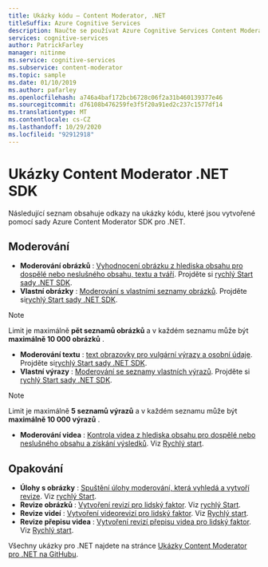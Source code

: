 ```yaml
---
title: Ukázky kódu – Content Moderator, .NET
titleSuffix: Azure Cognitive Services
description: Naučte se používat Azure Cognitive Services Content Moderator v aplikacích .NET prostřednictvím sady SDK.
services: cognitive-services
author: PatrickFarley
manager: nitinme
ms.service: cognitive-services
ms.subservice: content-moderator
ms.topic: sample
ms.date: 01/10/2019
ms.author: pafarley
ms.openlocfilehash: a746a4baf172bcb6728c06f2a31b460139377e46
ms.sourcegitcommit: d76108b476259fe3f5f20a91ed2c237c1577df14
ms.translationtype: MT
ms.contentlocale: cs-CZ
ms.lasthandoff: 10/29/2020
ms.locfileid: "92912918"
---
```

# <a name="content-moderator-net-sdk-samples"></a>Ukázky Content Moderator .NET SDK

Následující seznam obsahuje odkazy na ukázky kódu, které jsou vytvořené pomocí sady Azure Content Moderator SDK pro .NET.

## <a name="moderation"></a>Moderování

- **Moderování obrázků** : [Vyhodnocení obrázku z hlediska obsahu pro dospělé nebo neslušného obsahu, textu a tváří](https://github.com/Azure-Samples/cognitive-services-dotnet-sdk-samples/blob/master/ContentModerator/ImageModeration/Program.cs). Projděte si [rychlý Start sady .NET SDK](./client-libraries.md?pivots=programming-language-csharp%253fpivots%253dprogramming-language-csharp).
- **Vlastní obrázky** : [Moderování s vlastními seznamy obrázků](https://github.com/Azure-Samples/cognitive-services-dotnet-sdk-samples/blob/master/ContentModerator/ImageListManagement/Program.cs). Projděte si[rychlý Start sady .NET SDK](./client-libraries.md?pivots=programming-language-csharp%253fpivots%253dprogramming-language-csharp).

> [!NOTE]
> Limit je maximálně **pět seznamů obrázků** a v každém seznamu může být **maximálně 10 000 obrázků** .
>

- **Moderování textu** : [text obrazovky pro vulgární výrazy a osobní údaje](https://github.com/Azure-Samples/cognitive-services-dotnet-sdk-samples/blob/master/ContentModerator/TextModeration/Program.cs). Projděte si[rychlý Start sady .NET SDK](./client-libraries.md?pivots=programming-language-csharp%253fpivots%253dprogramming-language-csharp).
- **Vlastní výrazy** : [Moderování se seznamy vlastních výrazů](https://github.com/Azure-Samples/cognitive-services-dotnet-sdk-samples/blob/master/ContentModerator/TermListManagement/Program.cs). Projděte si [rychlý Start sady .NET SDK](./client-libraries.md?pivots=programming-language-csharp%253fpivots%253dprogramming-language-csharp).

> [!NOTE]
> Limit je maximálně **5 seznamů výrazů** a v každém seznamu může být **maximálně 10 000 výrazů** .
>

- **Moderování videa** : [Kontrola videa z hlediska obsahu pro dospělé nebo neslušného obsahu a získání výsledků](https://github.com/Azure-Samples/cognitive-services-dotnet-sdk-samples/blob/master/ContentModerator/VideoModeration/Program.cs). Viz [Rychlý start](video-moderation-api.md).

## <a name="review"></a>Opakování

- **Úlohy s obrázky** : [Spuštění úlohy moderování, která vyhledá a vytvoří revize](https://github.com/Azure-Samples/cognitive-services-dotnet-sdk-samples/blob/master/ContentModerator/ImageJobs/Program.cs). Viz [rychlý Start](moderation-jobs-quickstart-dotnet.md).
- **Revize obrázků** : [Vytvoření revizí pro lidský faktor](https://github.com/Azure-Samples/cognitive-services-dotnet-sdk-samples/blob/master/ContentModerator/ImageReviews/Program.cs). Viz [rychlý Start](./client-libraries.md?pivots=programming-language-csharp%253fpivots%253dprogramming-language-csharp).
- **Revize videí** : [Vytvoření videorevizí pro lidský faktor](https://github.com/Azure-Samples/cognitive-services-dotnet-sdk-samples/blob/master/ContentModerator/VideoReviews/Program.cs). Viz [Rychlý start](video-reviews-quickstart-dotnet.md).
- **Revize přepisu videa** : [Vytvoření revizí přepisu videa pro lidský faktor](https://github.com/Azure-Samples/cognitive-services-dotnet-sdk-samples/blob/master/ContentModerator/VideoTranscriptReviews/Program.cs). Viz [Rychlý start](video-reviews-quickstart-dotnet.md).

Všechny ukázky pro .NET najdete na stránce [Ukázky Content Moderator pro .NET na GitHubu](https://github.com/Azure-Samples/cognitive-services-dotnet-sdk-samples/tree/master/ContentModerator).